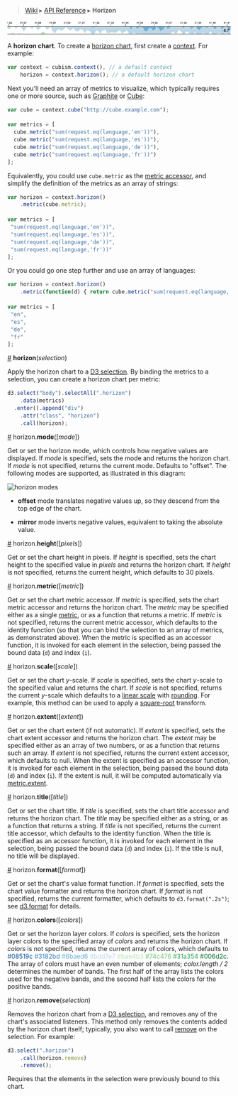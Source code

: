 > [Wiki](Home) ▸ [API Reference](API-Reference) ▸ <b>Horizon</b>

![Horizon Chart](horizon.png)

A <b>horizon chart</b>. To create a [horizon chart](http://vis.berkeley.edu/papers/horizon/), first create a [context](Context). For example:

```js
var context = cubism.context(), // a default context
    horizon = context.horizon(); // a default horizon chart
```

Next you'll need an array of metrics to visualize, which typically requires one or more source, such as [Graphite](Graphite) or [Cube](Cube):

```js
var cube = context.cube("http://cube.example.com");

var metrics = [
  cube.metric("sum(request.eq(language,'en'))"),
  cube.metric("sum(request.eq(language,'es'))"),
  cube.metric("sum(request.eq(language,'de'))"),
  cube.metric("sum(request.eq(language,'fr'))")
];
```

Equivalently, you could use `cube.metric` as the [metric accessor](#wiki-metric), and simplify the definition of the metrics as an array of strings:

```js
var horizon = context.horizon()
    .metric(cube.metric);

var metrics = [
 "sum(request.eq(language,'en'))",
 "sum(request.eq(language,'es'))",
 "sum(request.eq(language,'de'))",
 "sum(request.eq(language,'fr'))"
];
```

Or you could go one step further and use an array of languages:

```js
var horizon = context.horizon()
    .metric(function(d) { return cube.metric("sum(request.eq(language,'" + d + "'))"); });

var metrics = [
 "en",
 "es",
 "de",
 "fr"
];
```

<a name="_horizon" href="#wiki-_horizon">#</a> <b>horizon</b>(<i>selection</i>)

Apply the horizon chart to a [D3 selection](/mbostock/d3/wiki/Selections). By binding the metrics to a selection, you can create a horizon chart per metric:

```js
d3.select("body").selectAll(".horizon")
    .data(metrics)
  .enter().append("div")
    .attr("class", "horizon")
    .call(horizon);
```

<a name="mode" href="#wiki-mode">#</a> horizon.<b>mode</b>([<i>mode</i>])

Get or set the horizon mode, which controls how negative values are displayed. If <i>mode</i> is specified, sets the mode and returns the horizon chart. If <i>mode</i> is not specified, returns the current mode. Defaults to "offset". The following modes are supported, as illustrated in this diagram:

![horizon modes](http://vis.berkeley.edu/papers/horizon/construction.png)

* <b>offset</b> mode translates negative values up, so they descend from the top edge of the chart.

* <b>mirror</b> mode inverts negative values, equivalent to taking the absolute value.

<a name="height" href="#wiki-height">#</a> horizon.<b>height</b>([<i>pixels</i>])

Get or set the chart height in pixels. If <i>height</i> is specified, sets the chart height to the specified value in <i>pixels</i> and returns the horizon chart. If <i>height</i> is not specified, returns the current height, which defaults to 30 pixels.

<a name="metric" href="#wiki-metric">#</a> horizon.<b>metric</b>([<i>metric</i>])

Get or set the chart metric accessor. If <i>metric</i> is specified, sets the chart metric accessor and returns the horizon chart. The <i>metric</i> may be specified either as a single [metric](Metric), or as a function that returns a metric. If <i>metric</i> is not specified, returns the current metric accessor, which defaults to the identity function (so that you can bind the selection to an array of metrics, as demonstrated above). When the metric is specified as an accessor function, it is invoked for each element in the selection, being passed the bound data (`d`) and index (`i`).

<a name="scale" href="#wiki-scale">#</a> horizon.<b>scale</b>([<i>scale</i>])

Get or set the chart <i>y</i>-scale. If <i>scale</i> is specified, sets the chart <i>y</i>-scale to the specified value and returns the chart. If <i>scale</i> is not specified, returns the current <i>y</i>-scale which defaults to a [linear scale](/mbostock/d3/wiki/Quantitative-Scales#wiki-linear) with [rounding](/mbostock/d3/wiki/Quantitative-Scales#wiki-linear_rangeRound). For example, this method can be used to apply a [square-root](/mbostock/d3/wiki/Quantitative-Scales#wiki-sqrt) transform.

<a name="extent" href="#wiki-extent">#</a> horizon.<b>extent</b>([<i>extent</i>])

Get or set the chart extent (if not automatic). If <i>extent</i> is specified, sets the chart extent accessor and returns the horizon chart. The <i>extent</i> may be specified either as an array of two numbers, or as a function that returns such an array. If <i>extent</i> is not specified, returns the current extent accessor, which defaults to null. When the extent is specified as an accessor function, it is invoked for each element in the selection, being passed the bound data (`d`) and index (`i`). If the extent is null, it will be computed automatically via [metric.extent](Metric#wiki-extent).

<a name="title" href="#wiki-title">#</a> horizon.<b>title</b>([<i>title</i>])

Get or set the chart title. If <i>title</i> is specified, sets the chart title accessor and returns the horizon chart. The <i>title</i> may be specified either as a string, or as a function that returns a string. If <i>title</i> is not specified, returns the current title accessor, which defaults to the identity function. When the title is specified as an accessor function, it is invoked for each element in the selection, being passed the bound data (`d`) and index (`i`). If the title is null, no title will be displayed.

<a name="format" href="#wiki-format">#</a> horizon.<b>format</b>([<i>format</i>])

Get or set the chart's value format function. If <i>format</i> is specified, sets the chart value formatter and returns the horizon chart. If <i>format</i> is not specified, returns the current formatter, which defaults to `d3.format(".2s")`; see [d3.format](/mbostock/d3/wiki/Formatting#wiki-d3_format) for details.

<a name="colors" href="#wiki-colors">#</a> horizon.<b>colors</b>([<i>colors</i>])

Get or set the horizon layer colors. If <i>colors</i> is specified, sets the horizon layer colors to the specified array of <i>colors</i> and returns the horizon chart. If <i>colors</i> is not specified, returns the current array of colors, which defaults to <font color="#08519c">#08519c</font> <font color="#3182bd">#3182bd</font> <font color="#6baed6">#6baed6</font> <font color="#bdd7e7">#bdd7e7</font> <font color="#bae4b3">#bae4b3</font> <font color="#74c476">#74c476</font> <font color="#31a354">#31a354</font> <font color="#006d2c">#006d2c</font>. The array of colors must have an even number of elements; <i>color.length / 2</i> determines the number of bands. The first half of the array lists the colors used for the negative bands, and the second half lists the colors for the positive bands.

<a name="remove" href="#wiki-remove">#</a> horizon.<b>remove</b>(<i>selection</i>)

Removes the horizon chart from a [D3 selection](/mbostock/d3/wiki/Selections), and removes any of the chart's associated listeners. This method only removes the contents added by the horizon chart itself; typically, you also want to call [remove](/mbostock/d3/wiki/Selections#wiki-remove) on the selection. For example:

```js
d3.select(".horizon")
    .call(horizon.remove)
    .remove();
```

Requires that the elements in the selection were previously bound to this chart.